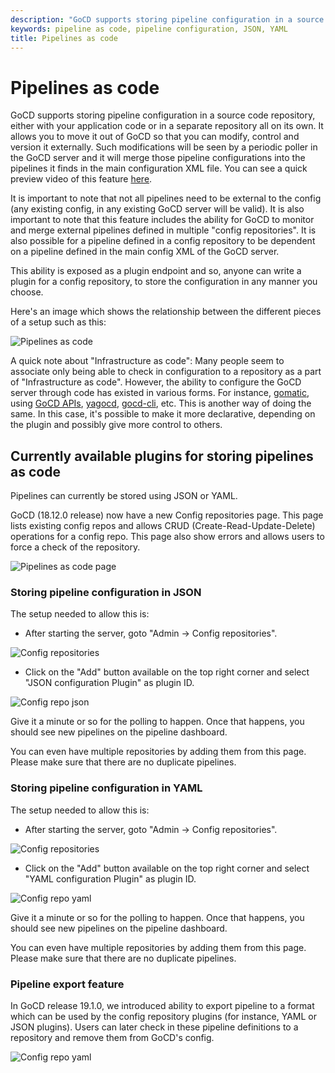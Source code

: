 ```yaml
---
description: "GoCD supports storing pipeline configuration in a source code repository, either with your application code or in a separate repository all on its own."
keywords: pipeline as code, pipeline configuration, JSON, YAML
title: Pipelines as code
---
```


# Pipelines as code

GoCD supports storing pipeline configuration in a source code repository, either with your application code or in a
separate repository all on its own. It allows you to move it out of GoCD so that you can modify, control and version it
externally. Such modifications will be seen by a periodic poller in the GoCD server and it will merge those pipeline
configurations into the pipelines it finds in the main configuration XML file. You can see a quick preview video of this
feature [here](https://www.youtube.com/watch?v=1AfBxCWRqD8&feature=youtu.be).

It is important to note that not all pipelines need to be external to the config (any existing config, in any existing
GoCD server will be valid). It is also important to note that this feature includes the ability for GoCD to monitor and
merge external pipelines defined in multiple "config repositories". It is also possible for a pipeline defined in a
config repository to be dependent on a pipeline defined in the main config XML of the GoCD server.

This ability is exposed as a plugin endpoint and so, anyone can write a plugin for a config repository, to store the configuration in any manner you choose.

Here's an image which shows the relationship between the different pieces of a setup such as this:

![Pipelines as code](../images/advanced_usage/pipelines_as_code.png)

A quick note about "Infrastructure as code": Many people seem to associate only being able to check in configuration to
a repository as a part of "Infrastructure as code". However, the ability to configure the GoCD server through code has
existed in various forms. For instance, [gomatic](https://github.com/SpringerSBM/gomatic), using
[GoCD APIs](https://api.gocd.org/current/), [yagocd](https://github.com/grundic/yagocd),
[gocd-cli](https://github.com/gaqzi/py-gocd), etc. This is another way of doing the same. In this case, it's possible to
make it more declarative, depending on the plugin and possibly give more control to others.


## Currently available plugins for storing pipelines as code

Pipelines can currently be stored using JSON or YAML.


GoCD (18.12.0 release) now have a new Config repositories page. This page lists existing config repos and allows CRUD (Create-Read-Update-Delete) operations for a config repo. This page also show errors and allows users to force a check of the repository.

![Pipelines as code page](../images/advanced_usage/config-repo-page.png)

### Storing pipeline configuration in JSON

The setup needed to allow this is:

- After starting the server, goto "Admin -> Config repositories".

![Config repositories](../images/advanced_usage/config-repositories.png)

- Click on the "Add" button available on the top right corner and select "JSON configuration Plugin" as plugin ID.

![Config repo json](../images/advanced_usage/config-repo-json.png)

Give it a minute or so for the polling to happen. Once that happens, you should see new pipelines on the pipeline dashboard.

You can even have multiple repositories by adding them from this page. Please make sure that there are no duplicate pipelines.

### Storing pipeline configuration in YAML

The setup needed to allow this is:

- After starting the server, goto "Admin -> Config repositories".

![Config repositories](../images/advanced_usage/config-repositories.png)

- Click on the "Add" button available on the top right corner and select "YAML configuration Plugin" as plugin ID.

![Config repo yaml](../images/advanced_usage/config-repo-yml.png)

Give it a minute or so for the polling to happen. Once that happens, you should see new pipelines on the pipeline dashboard.

You can even have multiple repositories by adding them from this page. Please make sure that there are no duplicate pipelines.


### Pipeline export feature

In GoCD release 19.1.0, we introduced ability to export pipeline to a format which can be used by the config repository plugins (for instance, YAML or JSON plugins). Users can later check in these pipeline definitions to a repository and remove them from GoCD's config.

![Config repo yaml](../images/advanced_usage/pipeline-export.gif)

